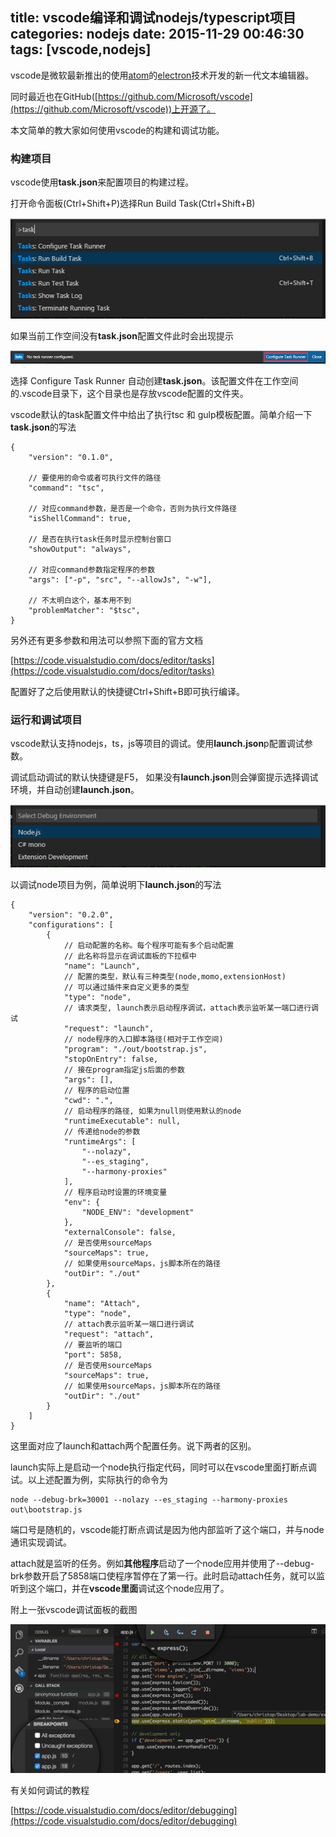 title: vscode编译和调试nodejs/typescript项目
categories: nodejs
date: 2015-11-29 00:46:30
tags: [vscode,nodejs]
---
vscode是微软最新推出的使用[atom](https://github.com/atom/atom "atom")的[electron](https://github.com/atom/electron "electron")技术开发的新一代文本编辑器。

同时最近也在GitHub([https://github.com/Microsoft/vscode](https://github.com/Microsoft/vscode))上开源了。

本文简单的教大家如何使用vscode的构建和调试功能。

<!--more-->

### 构建项目
vscode使用**task.json**来配置项目的构建过程。

打开命令面板(Ctrl+Shift+P)选择Run Build Task(Ctrl+Shift+B)

![](https://raw.githubusercontent.com/f111fei/f111fei.github.com/master/.hexo_source/source/resource/2015/11/1.png)

如果当前工作空间没有**task.json**配置文件此时会出现提示

![](https://raw.githubusercontent.com/f111fei/f111fei.github.com/master/.hexo_source/source/resource/2015/11/2.png)

选择 Configure Task Runner 自动创建**task.json**。该配置文件在工作空间的.vscode目录下，这个目录也是存放vscode配置的文件夹。

vscode默认的task配置文件中给出了执行tsc 和 gulp模板配置。简单介绍一下**task.json**的写法

	{
		"version": "0.1.0",
	
		// 要使用的命令或者可执行文件的路径
		"command": "tsc",
	
		// 对应command参数，是否是一个命令，否则为执行文件路径
		"isShellCommand": true,
	
		// 是否在执行task任务时显示控制台窗口
		"showOutput": "always",
	
		// 对应command参数指定程序的参数
		"args": ["-p", "src", "--allowJs", "-w"],
	
		// 不太明白这个，基本用不到
		"problemMatcher": "$tsc",
	}

另外还有更多参数和用法可以参照下面的官方文档

[https://code.visualstudio.com/docs/editor/tasks](https://code.visualstudio.com/docs/editor/tasks)

配置好了之后使用默认的快捷键Ctrl+Shift+B即可执行编译。

### 运行和调试项目
vscode默认支持nodejs，ts，js等项目的调试。使用**launch.json**p配置调试参数。

调试启动调试的默认快捷键是F5， 如果没有**launch.json**则会弹窗提示选择调试环境，并自动创建**launch.json**。

![](https://raw.githubusercontent.com/f111fei/f111fei.github.com/master/.hexo_source/source/resource/2015/11/3.png)

以调试node项目为例，简单说明下**launch.json**的写法

	{
		"version": "0.2.0",
		"configurations": [
			{
				// 启动配置的名称。每个程序可能有多个启动配置
				// 此名称将显示在调试面板的下拉框中
				"name": "Launch",
				// 配置的类型，默认有三种类型(node,momo,extensionHost)
				// 可以通过插件来自定义更多的类型
				"type": "node",
				// 请求类型, launch表示启动程序调试，attach表示监听某一端口进行调试
				"request": "launch",
				// node程序的入口脚本路径(相对于工作空间)
				"program": "./out/bootstrap.js",
				"stopOnEntry": false,
				// 接在program指定js后面的参数
				"args": [],
				// 程序的启动位置
				"cwd": ".",
				// 启动程序的路径, 如果为null则使用默认的node
				"runtimeExecutable": null,
				// 传递给node的参数
				"runtimeArgs": [
					"--nolazy",
					"--es_staging",
					"--harmony-proxies"
				],
				// 程序启动时设置的环境变量
				"env": {
					"NODE_ENV": "development"
				},
				"externalConsole": false,
				// 是否使用sourceMaps
				"sourceMaps": true,
				// 如果使用sourceMaps，js脚本所在的路径
				"outDir": "./out"
			},
			{
				"name": "Attach",
				"type": "node",
				// attach表示监听某一端口进行调试
				"request": "attach",
				// 要监听的端口
				"port": 5858,
				// 是否使用sourceMaps
				"sourceMaps": true,
				// 如果使用sourceMaps，js脚本所在的路径
				"outDir": "./out"
			}
		]
	}

这里面对应了launch和attach两个配置任务。说下两者的区别。

launch实际上是启动一个node执行指定代码，同时可以在vscode里面打断点调试。以上述配置为例，实际执行的命令为

	node --debug-brk=30001 --nolazy --es_staging --harmony-proxies out\bootstrap.js 

端口号是随机的，vscode能打断点调试是因为他内部监听了这个端口，并与node通讯实现调试。

attach就是监听的任务。例如**其他程序**启动了一个node应用并使用了--debug-brk参数开启了5858端口使程序暂停在了第一行。此时启动attach任务，就可以监听到这个端口，并在**vscode里面**调试这个node应用了。

附上一张vscode调试面板的截图

![](https://raw.githubusercontent.com/f111fei/f111fei.github.com/master/.hexo_source/source/resource/2015/11/debugging_hero.png)

有关如何调试的教程

[https://code.visualstudio.com/docs/editor/debugging](https://code.visualstudio.com/docs/editor/debugging)

